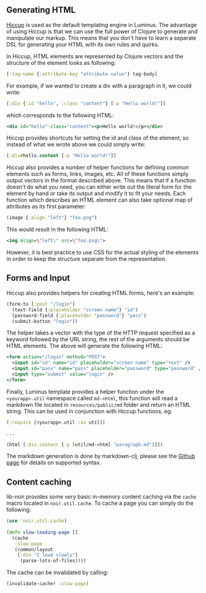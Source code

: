 ## Generating HTML

[Hiccup](https://github.com/weavejester/hiccup) is used as the default templating engine in Luminus.
The advantage of using Hiccup is that we can use the full power of Clojure to generate and manipulate our markup.
This means that you don't have to learn a separate DSL for generating your HTML with its own rules and quirks.

In Hiccup, HTML elements are represented by Clojure vectors and the structure of the element looks as following:

```clojure
[:tag-name {:attribute-key "attribute value"} tag-body]
```

For example, if we wanted to create a div with a paragraph in it, we could write:

```clojure
[:div {:id "hello", :class "content"} [:p "Hello world!"]]
```

which corresponds to the following HTML:

```xml
<div id="hello" class="content"><p>Hello world!</p></div>
```

Hiccup provides shortcuts for setting the id and class of the element, so instead of what we wrote above we could simply write:

```clojure
[:div#hello.content [:p "Hello world!"]]
```

Hiccup also provides a number of helper functions for defining common elements such as forms, links, images, etc. All of these functions simply output vectors in the format described above. This means that if a function doesn't do what you need, you can either write out the literal form for the element by hand or take its output and modify it to fit your needs. Each function which describes an HTML element can also take optional map of attributes as its first parameter:

```clojure
(image {:align "left"} "foo.png")
```

This would result in the following HTML:

```xml
<img align=\"left\" src=\"foo.png\">
```

However, it is best practice to use CSS for the actual styling of the elements in order to keep the structure separate from the representation. 

## Forms and Input

Hiccup also provides helpers for creating HTML forms, here's an example:

```clojure
(form-to [:post "/login"] 
  (text-field {:placeholder "screen name"} "id")
  (password-field {:placeholder "password"} "pass")
  (submit-button "login"))
```

The helper takes a vector with the type of the HTTP request specified as a keyword followed by the URL string, the rest of the arguments should be HTML elements.
The above will generate the following HTML:

```xml
<form action="/login" method="POST">
  <input id="id" name="id" placeholder="screen name" type="text" />
  <input id="pass" name="pass" placeholder="password" type="password" />
  <input type="submit" value="login" />
</form>
```

Finally, Luminus template provides a helper function under the `<yourapp>.util` namespace called `md->html`, 
this function will read a markdown file located in `resources/public/md` folder and return an HTML string. This can
be used in conjunction with Hiccup functions, eg:

```clojure
(:require [<yourapp>.util :as util])

...

(html [:div.contenr [:p (util/md->html "paragraph.md")]])

```
The markdown generation is done by markdown-clj, please see the [Github page](https://github.com/yogthos/markdown-clj) for
details on supported syntax.

## Content caching

lib-noir provides some very basic in-memory content caching via the `cache` macro located in `noir.util.cache`.
To cache a page you can simply do the following:

```clojure
(use 'noir.util.cache)
 
(defn slow-loading-page []
  (cache
   :slow-page
   (common/layout
    [:div "I load slowly"] 
     (parse-lots-of-files))))
```

The cache can be invalidated by calling:

```clojure
(invalidate-cache! :slow-page)
```

